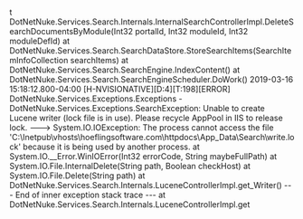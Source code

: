 t DotNetNuke.Services.Search.Internals.InternalSearchControllerImpl.DeleteSearchDocumentsByModule(Int32 portalId, Int32 moduleId, Int32 moduleDefId)
   at DotNetNuke.Services.Search.SearchDataStore.StoreSearchItems(SearchItemInfoCollection searchItems)
   at DotNetNuke.Services.Search.SearchEngine.IndexContent()
   at DotNetNuke.Services.Search.SearchEngineScheduler.DoWork()
2019-03-16 15:18:12.800-04:00 [H-NVISIONATIVE][D:4][T:198][ERROR] DotNetNuke.Services.Exceptions.Exceptions - DotNetNuke.Services.Exceptions.SearchException: Unable to create Lucene writer (lock file is in use). Please recycle AppPool in IIS to release lock. ---> System.IO.IOException: The process cannot access the file 'C:\Inetpub\vhosts\hoeflingsoftware.com\httpdocs\App_Data\Search\write.lock' because it is being used by another process.
   at System.IO.__Error.WinIOError(Int32 errorCode, String maybeFullPath)
   at System.IO.File.InternalDelete(String path, Boolean checkHost)
   at System.IO.File.Delete(String path)
   at DotNetNuke.Services.Search.Internals.LuceneControllerImpl.get_Writer()
   --- End of inner exception stack trace ---
   at DotNetNuke.Services.Search.Internals.LuceneControllerImpl.get
